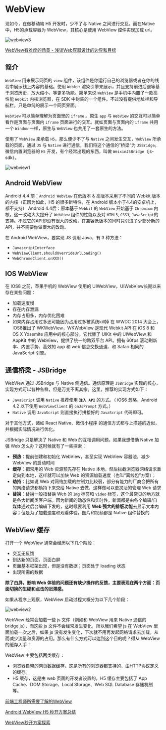 # WebView

现如今，在做移动端 H5 开发时，少不了与 Native 之间进行交互。而在Native中，H5的承载容器为 WebView，其核心是使用 WebView 控件实现加载 url。

![webview3](/blog/images/mobile/webview3.png)

[WebView有难度的场景 - 浅谈Web容器设计的边界和目标](https://mp.weixin.qq.com/s/2WC4OsT7Wk_Rnh6KvQPpuQ)

## 简介

`WebView` 用来展示网页的 `view` 组件，该组件是你运行自己的浏览器或者在你的线程中展示线上内容的基础。使用 `Webkit` 渲染引擎来展示，并且支持前进后退等基于浏览历史，放大缩小，等更多功能。简单来说 `WebView` 是手机中内置了一款高性能 `Webkit` 内核浏览器，在 SDK 中封装的一个组件。不过没有提供地址栏和导航栏，只是单纯的展示一个网页界面。

`WebView` 可以简单理解为页面里的 `iframe` 。原生 `app` 与 `WebView` 的交互可以简单看作是页面与页面内 `iframe` 页面进行的交互。就如页面与页面内的 `iframe` 共用一个 `Window`  一样，原生与 `WebView` 也共用了一套原生的方法。

使用了 `WebView` 来承载 `H5`，那么便少不了与 `Native` 之间发生交互，`WebView` 所承载的页面，通过 `JS` 与 `Native` 进行通信，我们将这个通信的”桥梁“为 `JSBridge`。微信内置浏览器的 `H5` 开发，有个经常出现的东西，叫做 `WeixinJSBridge`（js-sdk）。

![webview1](/blog/images/mobile/webview1.png)

## Android WebView

Android 4.4 前：`Android WebView` 在低版本 & 高版本采用了不同的 Webkit 版本的内核（正因为如此，H5 的很多新特性，在 Android 版本小于4.4的安卓机上，都不支持） Android 4.4后：原本基于 `Webkit` 的 `WebView` 开始基于 `Chromium` 内核，这一改动大大提升了 `WebView` 组件的性能以及对 `HTML5`, `CSS3`, `JavaScript`的支持。不过它的API却没有很大的改动，在兼容低版本的同时只引进了少部分新的 API，并不需要你做很大的改动。

在 Android WebView，要实现 JS 调用 Java，有 3 种方法：

- `JavascriptInterface`
- `WebViewClient.shouldOverrideUrlLoading()`
- `WebChromeClient.onXXX()`

## IOS WebView

在 IOS8 之前，苹果手机的 WebView 使用的 UIWebView，UIWebView长期以来存在某些问题：

- 加载速度慢
- 存在内存泄漏
- 内存占用多，内存优化困难
- 如果内存占用过多还可能因为占用过多被系统kill掉 在 WWDC 2014 大会上，IOS8推出了 WKWebView，WKWebView 是现代 Webkit API 在 iOS 8 和 OS X Yosemite 应用中的核心部分。它代替了 UIKit 中的 UIWebView 和 AppKit 中的 WebView，提供了统一的跨双平台 API。拥有 60fps 滚动刷新率、内置手势、高效的 app 和 web 信息交换通道、和 Safari 相同的 JavaScript 引擎。

## 通信桥梁 - JSBridge

WebView 通过 JSBridge 与 Native 侧通信。通信原理是 `JSBridge` 实现的核心，实现方式可以各种各样，但是万变不离其宗。这里，推荐的实现方式如下：

- `JavaScript` 调用 `Native` 推荐使用 **`注入 API`** 的方式。（ iOS6 忽略，Android 4.2 以下使用 `WebViewClient` 的 `onJsPrompt` 方式。）
- `Native` 调用 `JavaScript` 则直接执行拼接好的 `JavaScript` 代码即可。

对于其他方式，诸如 React Native、微信小程序 的通信方式都与上描述的近似，并根据实际情况进行优化。

JSBridge 只是解决了 Native 和 Web 的互相调用问题，如果我想借助 Native 加强 Web 怎么办？这时候就有了一些探索：

- **预热**：提前创建和初始化 WebView，甚至实现 WebView 容器池，减少 WebView 的启动时间
- **缓存**：把常用的 Web 资源预先存在 Native 本地，然后拦截浏览器网络请求重定向到本地，这样就可以加快 Web 的资源加载速度（也叫“离线包”方案）；
- **劫持**：比如说 Web 对网络加载的控制力比较弱，部分有能力的厂商会把所有的网络请求都劫持下来交给 Native 去做，这样做可以更灵活的管理 Web 请求
- **替换**：替换一般指替换 Web 的 `Img` 标签和 `Video` 标签，这个最常见的地方就是各大新闻类客户端。因为新闻的动态性和实时性，新闻都是由各个编辑/自媒体通过后台编辑下发的，这时候要利用 **Web 强大的排版功能**去显示文本内容；但是为了加载速度和观看体验，图片和视频都是 Native 组件替换的

## WebView 缓存

打开一个 WebView 通常会经历以下几个阶段：

- 交互无反馈
- 到达新的页面，页面白屏
- 页面基本框架出现，但是没有数据；页面处于 loading 状态
- 出现所需的数据

**除了白屏，影响 Web 体验的问题还有缺少操作的反馈，主要表现在两个方面：页面切换的生硬和点击的迟滞感。**

如果从程序上观察，WebView 启动过程大概分为以下几个阶段：

![webview2](/blog/images/mobile/webview2.png)

WebView 经常会加载一些 js 文件（例如和 WebView 用来 Native 通信的 bridge.js），而这些 js 文件不会经常发生变化，所以我们希望 js 在 WebView 里面加载一次之后，如果 js 没有发生变化，下次就不用再发起网络请求去加载，从而减少流量和资源的占用。那么有什么方式可以达到这个目的呢？得从 WebView 的缓存入手：

WebView 主要包括两类缓存：

- 浏览器自带的网页数据缓存，这是所有的浏览器都支持的、由HTTP协议定义的缓存。
- H5 缓存，这是由 web 页面的开发者设置的，H5 缓存主要包括了 App Cache、DOM Storage、Local Storage、Web SQL Database 存储机制等。

[前端工程师所需要了解的WebView](https://juejin.cn/post/6932083257286590477#heading-6)

[Android WebView H5 秒开方案总结](https://juejin.cn/post/7016883220025180191#heading-5)

[WebView秒开方案探索](https://juejin.cn/post/7038775031597367310)
